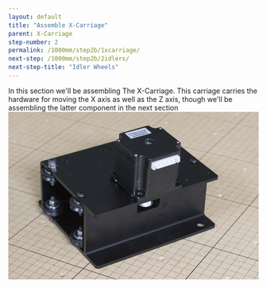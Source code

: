 ```yaml
---
layout: default
title: "Assemble X-Carriage"
parent: X-Carriage
step-number: 2
permalink: /1000mm/step2b/1xcarriage/
next-step: /1000mm/step2b/2idlers/
next-step-title: "Idler Wheels"
---
```


In this section we'll be assembling The X-Carriage. This carriage carries the hardware for moving the X axis as well as the Z axis, though we'll be assembling the latter component in the next section
<img src="../../step2/photo/jpfs_DSC2650.jpg">
